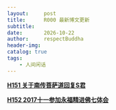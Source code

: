 ```yaml
---
layout:     post
title:      R000 最新博文更新
subtitle:   
date:       2026-10-22
author:     respectBuddha
header-img: 
catalog: true
tags:
    - 人间闲话
---
```


[**H151 关于南传菩萨道回复S君**](https://respectbuddha.github.io/2023/07/22/H151-关于南传菩萨道回复S君/)


[**H152 2017十一参加永福精进佛七体会**](https://respectbuddha.github.io/2017/10/08/H152-2017十一参加永福精进佛七体会/)
